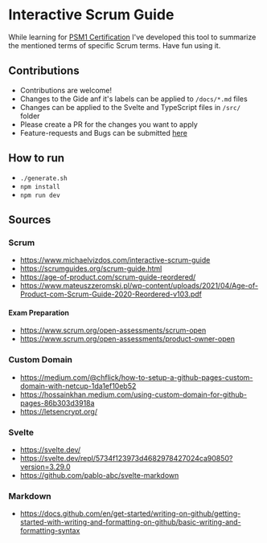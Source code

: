 # Interactive Scrum Guide

While learning for [PSM1 Certification](https://www.scrum.org/assessments/professional-scrum-master-i-certification) I've developed this tool to summarize the mentioned terms of specific Scrum terms. Have fun using it.

## Contributions

- Contributions are welcome!
- Changes to the Gide anf it's labels can be applied to `/docs/*.md` files
- Changes can be applied to the Svelte and TypeScript files in `/src/` folder
- Please create a PR for the changes you want to apply
- Feature-requests and Bugs can be submitted [here](https://github.com/SaschaLucius/interactive-scrum-guide/issues)

## How to run

- `./generate.sh`
- `npm install`
- `npm run dev`

## Sources

### Scrum

- https://www.michaelvizdos.com/interactive-scrum-guide
- https://scrumguides.org/scrum-guide.html
- https://age-of-product.com/scrum-guide-reordered/
- https://www.mateuszzeromski.pl/wp-content/uploads/2021/04/Age-of-Product-com-Scrum-Guide-2020-Reordered-v103.pdf

#### Exam Preparation

- https://www.scrum.org/open-assessments/scrum-open
- https://www.scrum.org/open-assessments/product-owner-open

### Custom Domain

- https://medium.com/@chflick/how-to-setup-a-github-pages-custom-domain-with-netcup-1da1ef10eb52
- https://hossainkhan.medium.com/using-custom-domain-for-github-pages-86b303d3918a
- https://letsencrypt.org/

### Svelte

- https://svelte.dev/
- https://svelte.dev/repl/5734f123973d4682978427024ca90850?version=3.29.0
- https://github.com/pablo-abc/svelte-markdown

### Markdown

- https://docs.github.com/en/get-started/writing-on-github/getting-started-with-writing-and-formatting-on-github/basic-writing-and-formatting-syntax
